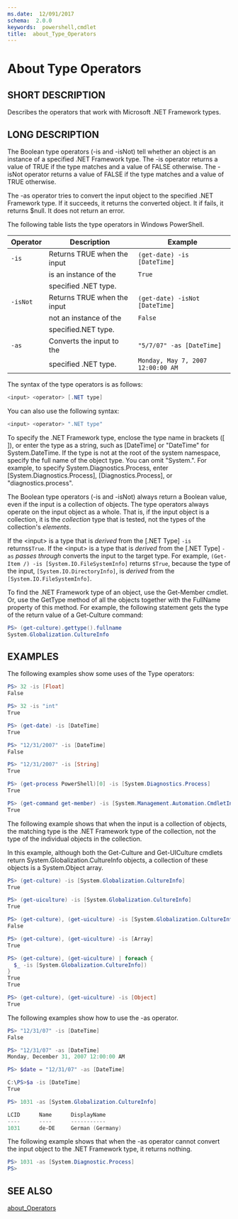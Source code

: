 ```yaml
---
ms.date:  12/091/2017
schema:  2.0.0
keywords:  powershell,cmdlet
title:  about_Type_Operators
---
```

# About Type Operators

## SHORT DESCRIPTION
Describes the operators that work with Microsoft .NET Framework types.

## LONG DESCRIPTION

The Boolean type operators (-is and -isNot) tell whether an object is an
instance of a specified .NET Framework type. The -is operator returns a
value of TRUE if the type matches and a value of FALSE otherwise. The
-isNot operator returns a value of FALSE if the type matches and a value of
TRUE otherwise.

The -as operator tries to convert the input object to the specified .NET
Framework type. If it succeeds, it returns the converted object. It if
fails, it returns \$null. It does not return an error.

The following table lists the type operators in  Windows PowerShell.

|Operator|Description                |Example                          |
|--------|---------------------------|---------------------------------|
|`-is`   |Returns TRUE when the input|`(get-date) -is [DateTime]`      |
|        |is an instance of the      |`True`                           |
|        |specified .NET type.       |                                 |
|`-isNot`|Returns TRUE when the input|`(get-date) -isNot [DateTime]`   |
|        |not an instance of the     |`False`                          |
|        |specified.NET type.        |                                 |
|`-as`   |Converts the input to the  |`"5/7/07" -as [DateTime]`        |
|        |specified .NET type.       |`Monday, May 7, 2007 12:00:00 AM`|

The syntax of the type operators is as follows:

```powershell
<input> <operator> [.NET type]
```

You can also use the following syntax:

```powershell
<input> <operator> ".NET type"
```

To specify the .NET Framework type, enclose the type name in brackets ([ ]),
or enter the type as a string, such as [DateTime] or "DateTime" for
System.DateTime. If the type is not at the root of the system namespace,
specify the full name of the object type. You can omit "System.". For
example, to specify System.Diagnostics.Process, enter
[System.Diagnostics.Process], [Diagnostics.Process], or
"diagnostics.process".

The Boolean type operators (-is and -isNot) always return a Boolean value,
even if the input is a collection of objects. The type operators always
operate on the input object as a whole. That is, if the input object is a
collection, it is the _collection_ type that is tested, not the types of the
collection's _elements_.

If the \<input> is a type that is _derived_ from the \[.NET Type\] `-is`
returns`$True`. If the \<input> is a type that is _derived_ from the \[.NET
Type\] `-as` _passes through_ converts the input to the target type. For
example, `(Get-Item /) -is [System.IO.FileSystemInfo]` returns `$True`,
because the type of the input, `[System.IO.DirectoryInfo]`, is _derived_ from
the `[System.IO.FileSystemInfo]`.

To find the .NET Framework type of an object, use the Get-Member cmdlet.
Or, use the GetType method of all the objects together with the FullName
property of this method. For example, the following statement gets the type
of the return value of a Get-Culture command:

```powershell
PS> (get-culture).gettype().fullname
System.Globalization.CultureInfo
```

## EXAMPLES

The following examples show some uses of the Type operators:

```powershell
PS> 32 -is [Float]
False

PS> 32 -is "int"
True

PS> (get-date) -is [DateTime]
True

PS> "12/31/2007" -is [DateTime]
False

PS> "12/31/2007" -is [String]
True

PS> (get-process PowerShell)[0] -is [System.Diagnostics.Process]
True

PS> (get-command get-member) -is [System.Management.Automation.CmdletInfo]
True
```

The following example shows that when the input is a collection of objects,
the matching type is the .NET Framework type of the collection, not the
type of the individual objects in the collection.

In this example, although both the Get-Culture and Get-UICulture cmdlets
return System.Globalization.CultureInfo objects, a collection of these
objects is a System.Object array.

```powershell
PS> (get-culture) -is [System.Globalization.CultureInfo]
True

PS> (get-uiculture) -is [System.Globalization.CultureInfo]
True

PS> (get-culture), (get-uiculture) -is [System.Globalization.CultureInfo]
False

PS> (get-culture), (get-uiculture) -is [Array]
True

PS> (get-culture), (get-uiculture) | foreach {
  $_ -is [System.Globalization.CultureInfo])
}
True
True

PS> (get-culture), (get-uiculture) -is [Object]
True
```

The following examples show how to use the -as operator.

```powershell
PS> "12/31/07" -is [DateTime]
False

PS> "12/31/07" -as [DateTime]
Monday, December 31, 2007 12:00:00 AM

PS> $date = "12/31/07" -as [DateTime]

C:\PS>$a -is [DateTime]
True

PS> 1031 -as [System.Globalization.CultureInfo]

LCID      Name      DisplayName
----      ----      -----------
1031      de-DE     German (Germany)
```

The following example shows that when the -as operator cannot convert the
input object to the .NET Framework type, it returns nothing.

```powershell
PS> 1031 -as [System.Diagnostic.Process]
PS>
```

## SEE ALSO

[about_Operators](about_Operators.md)